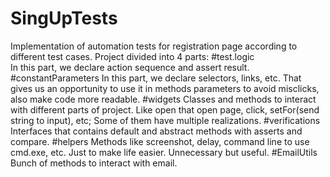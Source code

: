 # SingUpTests
Implementation of automation tests for registration page according to different test cases.
Project divided into 4 parts:
#test.logic  
In this part, we declare action sequence and assert result.
#constantParameters
In this part, we declare selectors, links, etc. 
That gives us an opportunity to use it in methods parameters to avoid misclicks, also make code more readable.
#widgets
Classes and methods to interact with different parts of project.
Like open that open page, click, setFor(send string to input), etc;
Some of them have multiple realizations.
#verifications
Interfaces that contains default and abstract methods with asserts and compare.
#helpers
Methods like screenshot, delay, command line to use cmd.exe, etc. 
Just to make life easier. Unnecessary but useful.
#EmailUtils
Bunch of methods to interact with email.

